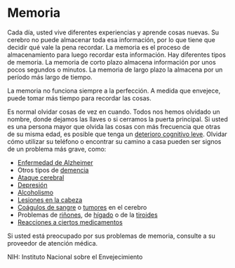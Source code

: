 Memoria
=======


Cada día, usted vive diferentes experiencias y aprende cosas nuevas. Su cerebro no puede almacenar toda esa información, por lo que tiene que decidir qué vale la pena recordar. La memoria es el proceso de almacenamiento para luego recordar esta información. Hay diferentes tipos de memoria. La memoria de corto plazo almacena información por unos pocos segundos o minutos. La memoria de largo plazo la almacena por un período más largo de tiempo.


La memoria no funciona siempre a la perfección. A medida que envejece, puede tomar más tiempo para recordar las cosas.


Es normal olvidar cosas de vez en cuando. Todos nos hemos olvidado un nombre, donde dejamos las llaves o si cerramos la puerta principal. Si usted es una persona mayor que olvida las cosas con más frecuencia que otras de su misma edad, es posible que tenga un [deterioro cognitivo leve](https://medlineplus.gov/spanish/mildcognitiveimpairment.html). Olvidar cómo utilizar su teléfono o encontrar su camino a casa pueden ser signos de un problema más grave, como:


* [Enfermedad de Alzheimer](https://medlineplus.gov/spanish/alzheimersdisease.html)
* Otros tipos de [demencia](https://medlineplus.gov/spanish/dementia.html)
* [Ataque cerebral](https://medlineplus.gov/spanish/stroke.html)
* [Depresión](https://medlineplus.gov/spanish/depression.html)
* [Alcoholismo](https://medlineplus.gov/spanish/alcoholusedisorderaud.html)
* [Lesiones en la cabeza](https://medlineplus.gov/spanish/headinjuries.html)
* [Coágulos de sangre](https://medlineplus.gov/spanish/bloodclots.html) o [tumores](https://medlineplus.gov/spanish/braintumors.html) en el cerebro
* Problemas de [riñones](https://medlineplus.gov/spanish/kidneydiseases.html), de [hígado](https://medlineplus.gov/spanish/liverdiseases.html) o de la [tiroides](https://medlineplus.gov/spanish/thyroiddiseases.html)
* [Reacciones a ciertos medicamentos](https://medlineplus.gov/spanish/drugreactions.html)


Si usted está preocupado por sus problemas de memoria, consulte a su proveedor de atención médica.


NIH: Instituto Nacional sobre el Envejecimiento 

